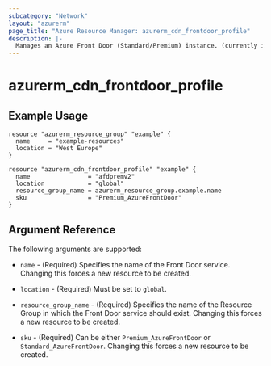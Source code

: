 ```yaml
---
subcategory: "Network"
layout: "azurerm"
page_title: "Azure Resource Manager: azurerm_cdn_frontdoor_profile"
description: |-
  Manages an Azure Front Door (Standard/Premium) instance. (currently in public preview)
---
```


# azurerm_cdn_frontdoor_profile

## Example Usage

```hcl
resource "azurerm_resource_group" "example" {
  name     = "example-resources"
  location = "West Europe"
}

resource "azurerm_cdn_frontdoor_profile" "example" {
  name                = "afdpremv2"
  location            = "global"
  resource_group_name = azurerm_resource_group.example.name
  sku                 = "Premium_AzureFrontDoor"
}
```

## Argument Reference

The following arguments are supported:

* `name` - (Required) Specifies the name of the Front Door service. Changing this forces a new resource to be created.

* `location` - (Required) Must be set to `global`.

* `resource_group_name` - (Required) Specifies the name of the Resource Group in which the Front Door service should exist. Changing this forces a new resource to be created.

* `sku` - (Required) Can be either `Premium_AzureFrontDoor` or `Standard_AzureFrontDoor`. Changing this forces a new resource to be created.
